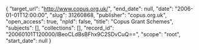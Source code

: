 {
  "target_url": "http://www.copus.org.uk/", 
  "end_date": null, 
  "date": "2006-01-01T12:00:00", 
  "slug": 31260868, 
  "publisher": "copus.org.uk", 
  "open_access": true, 
  "npld": false, 
  "title": "Copus Grant Schemes", 
  "subjects": [], 
  "collections": [], 
  "record_id": "20060101T120000/lBeoCLdBsBFhx9C2SDvCuQ==", 
  "scope": "root", 
  "start_date": null
}

